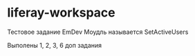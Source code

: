 # liferay-workspace
Тестовое задание EmDev
Моудль называется SetActiveUsers

Выполены 1, 2, 3, 6 доп задания
